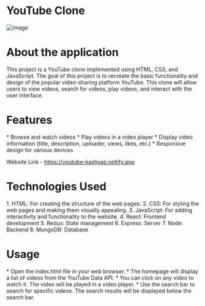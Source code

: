 # YouTube Clone

![image](https://github.com/skashyap9934/youtube/assets/119413052/90395921-1c40-4401-acec-f35097658fa5)

<h1>About the application</h1>
This project is a YouTube clone implemented using HTML, CSS, and JavaScript. The goal of this project is to recreate the basic functionality and design of the popular video-sharing platform YouTube. This clone will allow users to view videos, search for videos, play videos, and interact with the user interface.

<h1>Features</h1>
* Browse and watch videos
* Play videos in a video player
* Display video information (title, description, uploader, views, likes, etc.)
* Responsive design for various devices

Website Link - https://youtube-kashyap.netlify.app

<h1>Technologies Used</h1>
1. HTML: For creating the structure of the web pages.
2. CSS: For styling the web pages and making them visually appealing.
3. JavaScript: For adding interactivity and functionality to the website.
4. React: Frontend development
5. Redux: State management
6. Express: Server
7. Node: Backend
8. MongoDB: Database

<h1>Usage</h1>
* Open the index.html file in your web browser.
* The homepage will display a list of videos from the YouTube Data API.
* You can click on any video to watch it. The video will be played in a video player.
* Use the search bar to search for specific videos. The search results will be displayed below the search bar.

